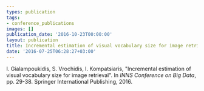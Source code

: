 ```yaml
---
types: publication
tags:
- conference_publications
images: []
publication_date: '2016-10-23T00:00:00'
layout: publication
title: Incremental estimation of visual vocabulary size for image retrieval
date: '2016-07-25T06:28:27+03:00'
---
```

<p>I. Gialampoukidis, S. Vrochidis, I. Kompatsiaris, "Incremental estimation of visual vocabulary size for image retrieval". In <em>INNS Conference on Big Data</em>, pp. 29-38. Springer International Publishing, 2016.</p>
